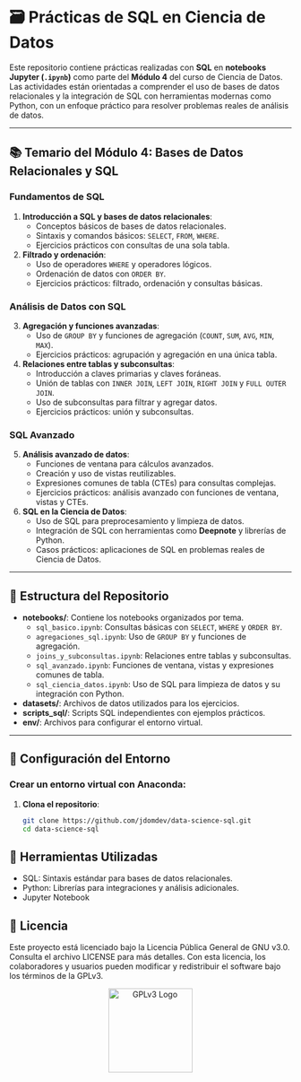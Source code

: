# 🗃️ Prácticas de SQL en Ciencia de Datos

Este repositorio contiene prácticas realizadas con **SQL** en **notebooks Jupyter (`.ipynb`)** como parte del **Módulo 4** del curso de Ciencia de Datos. Las actividades están orientadas a comprender el uso de bases de datos relacionales y la integración de SQL con herramientas modernas como Python, con un enfoque práctico para resolver problemas reales de análisis de datos.

---

## 📚 Temario del Módulo 4: Bases de Datos Relacionales y SQL

### **Fundamentos de SQL**
1. **Introducción a SQL y bases de datos relacionales**:
   - Conceptos básicos de bases de datos relacionales.
   - Sintaxis y comandos básicos: `SELECT`, `FROM`, `WHERE`.
   - Ejercicios prácticos con consultas de una sola tabla.
2. **Filtrado y ordenación**:
   - Uso de operadores `WHERE` y operadores lógicos.
   - Ordenación de datos con `ORDER BY`.
   - Ejercicios prácticos: filtrado, ordenación y consultas básicas.

### **Análisis de Datos con SQL**
3. **Agregación y funciones avanzadas**:
   - Uso de `GROUP BY` y funciones de agregación (`COUNT`, `SUM`, `AVG`, `MIN`, `MAX`).
   - Ejercicios prácticos: agrupación y agregación en una única tabla.
4. **Relaciones entre tablas y subconsultas**:
   - Introducción a claves primarias y claves foráneas.
   - Unión de tablas con `INNER JOIN`, `LEFT JOIN`, `RIGHT JOIN` y `FULL OUTER JOIN`.
   - Uso de subconsultas para filtrar y agregar datos.
   - Ejercicios prácticos: unión y subconsultas.

### **SQL Avanzado**
5. **Análisis avanzado de datos**:
   - Funciones de ventana para cálculos avanzados.
   - Creación y uso de vistas reutilizables.
   - Expresiones comunes de tabla (CTEs) para consultas complejas.
   - Ejercicios prácticos: análisis avanzado con funciones de ventana, vistas y CTEs.
6. **SQL en la Ciencia de Datos**:
   - Uso de SQL para preprocesamiento y limpieza de datos.
   - Integración de SQL con herramientas como **Deepnote** y librerías de Python.
   - Casos prácticos: aplicaciones de SQL en problemas reales de Ciencia de Datos.

---

## 📂 Estructura del Repositorio

- **notebooks/**: Contiene los notebooks organizados por tema.
  - `sql_basico.ipynb`: Consultas básicas con `SELECT`, `WHERE` y `ORDER BY`.
  - `agregaciones_sql.ipynb`: Uso de `GROUP BY` y funciones de agregación.
  - `joins_y_subconsultas.ipynb`: Relaciones entre tablas y subconsultas.
  - `sql_avanzado.ipynb`: Funciones de ventana, vistas y expresiones comunes de tabla.
  - `sql_ciencia_datos.ipynb`: Uso de SQL para limpieza de datos y su integración con Python.
- **datasets/**: Archivos de datos utilizados para los ejercicios.
- **scripts_sql/**: Scripts SQL independientes con ejemplos prácticos.
- **env/**: Archivos para configurar el entorno virtual.

---

## 🚀 Configuración del Entorno

### Crear un entorno virtual con Anaconda:
1. **Clona el repositorio**:
   ```bash
   git clone https://github.com/jdomdev/data-science-sql.git
   cd data-science-sql
   ```
## 🔧 Herramientas Utilizadas
  - SQL: Sintaxis estándar para bases de datos relacionales.
  - Python: Librerías para integraciones y análisis adicionales.
  - Jupyter Notebook  

## 📜 Licencia
Este proyecto está licenciado bajo la Licencia Pública General de GNU v3.0.
Consulta el archivo LICENSE para más detalles.
Con esta licencia, los colaboradores y usuarios pueden modificar y redistribuir el software bajo los términos de la GPLv3.

<div align="center"> <img src="https://www.gnu.org/graphics/gplv3-127x51.png" alt="GPLv3 Logo" width="150"> </div> 

